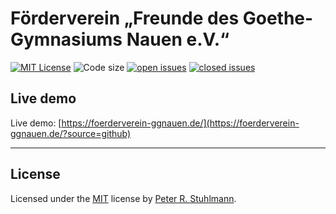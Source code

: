 # Förderverein „Freunde des Goethe-Gymnasiums Nauen e.V.“

[![MIT License](https://img.shields.io/github/license/peter-stuhlmann/Foerderverein-Goethe-Gymnasium-Nauen.svg)](https://github.com/peter-stuhlmann/Foerderverein-Goethe-Gymnasium-Nauen/blob/master/LICENSE)
![Code size](https://img.shields.io/github/languages/code-size/peter-stuhlmann/Foerderverein-Goethe-Gymnasium-Nauen.svg)
[![open issues](https://img.shields.io/github/issues/peter-stuhlmann/Foerderverein-Goethe-Gymnasium-Nauen.svg)](https://github.com/peter-stuhlmann/Foerderverein-Goethe-Gymnasium-Nauen/issues?q=is%3Aopen+is%3Aissue)
[![closed issues](https://img.shields.io/github/issues-closed/peter-stuhlmann/Foerderverein-Goethe-Gymnasium-Nauen.svg)](https://github.com/peter-stuhlmann/Foerderverein-Goethe-Gymnasium-Nauen/issues?q=is%3Aissue+is%3Aclosed)

## Live demo

Live demo: [https://foerderverein-ggnauen.de/](https://foerderverein-ggnauen.de/?source=github)

---

## License

Licensed under the [MIT](https://github.com/peter-stuhlmann/Foerderverein-Goethe-Gymnasium-Nauen/blob/master/LICENSE) license by [Peter R. Stuhlmann](https://peter-stuhlmann-webentwicklung.de).

